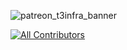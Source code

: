 ![patreon_t3infra_banner](https://github.com/t3-infra/.github/assets/78353166/8fabd831-de13-4051-919f-a9daaa61c708)
<!-- ALL-CONTRIBUTORS-BADGE:START - Do not remove or modify this section -->
[![All Contributors](https://img.shields.io/badge/all_contributors-3-orange.svg?style=flat-square)](#contributors-)
<!-- ALL-CONTRIBUTORS-BADGE:END -->



